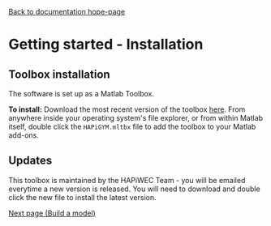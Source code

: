 [Back to documentation hope-page](https://github.com/HAPiWEC/HAPiGYM_docs/blob/main/README.md)

# Getting started - Installation

## Toolbox installation

The software is set up as a Matlab Toolbox.

**To install:** Download the most recent version of the toolbox [here](https://github.com/HAPiWEC/HAPiGYM_docs/tree/main/Toolbox_versions). From anywhere inside your operating system's file explorer, or from within Matlab itself, double click the `HAPiGYM.mltbx` file to add the toolbox to your Matlab add-ons.

## Updates

This toolbox is maintained by the HAPiWEC Team - you will be emailed everytime a new version is released. You will need to download and double click the new file to install the latest version.


[Next page (Build a model)](https://github.com/HAPiWEC/HAPiGYM_docs/blob/main/Pages/2-Build-a-model.md)
